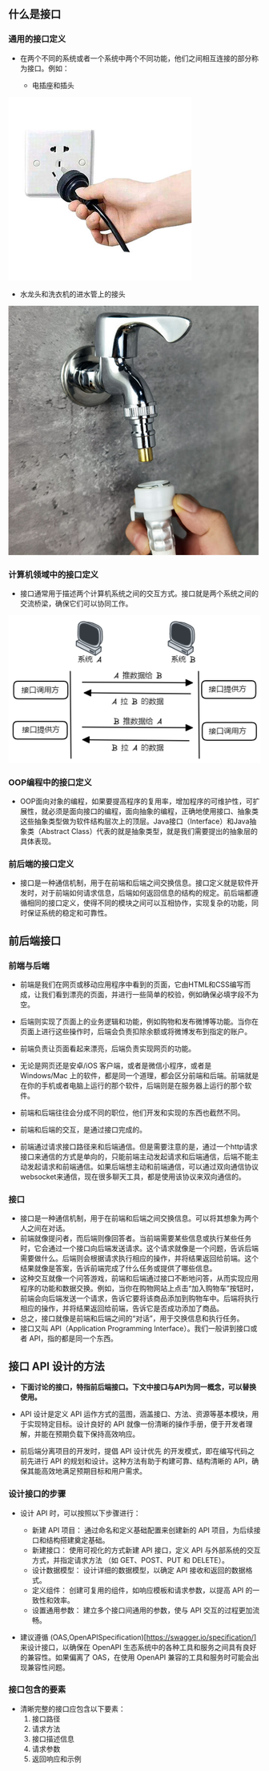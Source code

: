 ## 什么是接口

### 通用的接口定义

- 在两个不同的系统或者一个系统中两个不同功能，他们之间相互连接的部分称为接口。例如：

  - 电插座和插头

![输入图片说明](assets/12457685.jpg)

  - 水龙头和洗衣机的进水管上的接头

![输入图片说明](assets/30119482.png)

### 计算机领域中的接口定义

- 接口通常用于描述两个计算机系统之间的交互方式。接口就是两个系统之间的交流桥梁，确保它们可以协同工作。

![输入图片说明](assets/image-118.png)

### OOP编程中的接口定义

- OOP面向对象的编程，如果要提高程序的复用率，增加程序的可维护性，可扩展性，就必须是面向接口的编程，面向抽象的编程，正确地使用接口、抽象类这些抽象类型做为软件结构层次上的顶层。Java接口（Interface）和Java抽象类（Abstract Class）代表的就是抽象类型，就是我们需要提出的抽象层的具体表现。

### 前后端的接口定义

- 接口是一种通信机制，用于在前端和后端之间交换信息。接口定义就是软件开发时，对于前端如何请求信息，后端如何返回信息的结构的规定。前后端都遵循相同的接口定义，使得不同的模块之间可以互相协作，实现复杂的功能，同时保证系统的稳定和可靠性。

## 前后端接口

### 前端与后端

- 前端是我们在网页或移动应用程序中看到的页面，它由HTML和CSS编写而成，让我们看到漂亮的页面，并进行一些简单的校验，例如确保必填字段不为空。
- 后端则实现了页面上的业务逻辑和功能，例如购物和发布微博等功能。当你在页面上进行这些操作时，后端会负责扣除余额或将微博发布到指定的账户。
- 前端负责让页面看起来漂亮，后端负责实现网页的功能。
- 无论是网页还是安卓/iOS 客户端，或者是微信小程序，或者是 Windows/Mac 上的软件，都是同一个道理，都会区分前端和后端。前端就是在你的手机或者电脑上运行的那个软件，后端则是在服务器上运行的那个软件。
- 前端和后端往往会分成不同的职位，他们开发和实现的东西也截然不同。
- 前端和后端的交互，是通过接口完成的。

- 前端通过请求接口路径来和后端通信。但是需要注意的是，通过一个http请求接口来通信的方式是单向的，只能前端主动发起请求和后端通信，后端不能主动发起请求和前端通信。如果后端想主动和前端通信，可以通过双向通信协议websocket来通信，现在很多聊天工具，都是使用该协议来双向通信的。


### 接口

- 接口是一种通信机制，用于在前端和后端之间交换信息。可以将其想象为两个人之间在对话。
- 前端就像提问者，而后端则像回答者。当前端需要某些信息或执行某些任务时，它会通过一个接口向后端发送请求。这个请求就像是一个问题，告诉后端需要做什么。后端则会根据请求执行相应的操作，并将结果返回给前端。这个结果就像是答案，告诉前端完成了什么任务或提供了哪些信息。
- 这种交互就像一个问答游戏，前端和后端通过接口不断地问答，从而实现应用程序的功能和数据交换。例如，当你在购物网站上点击“加入购物车”按钮时，前端会向后端发送一个请求，告诉它要将该商品添加到购物车中。后端将执行相应的操作，并将结果返回给前端，告诉它是否成功添加了商品。
- 总之，接口就像是前端和后端之间的“对话”，用于交换信息和执行任务。
- 接口又叫 API（Application Programming Interface）。我们一般讲到接口或者 API，指的都是同一个东西。

## 接口 API 设计的方法

- **下面讨论的接口，特指前后端接口。下文中接口与API为同一概念，可以替换使用。**

- API 设计是定义 API 运作方式的蓝图，涵盖接口、方法、资源等基本模块，用于实现特定目标。设计良好的 API 就像一份清晰的操作手册，便于开发者理解，并能在预期负载下保持高效响应。
- 前后端分离项目的开发时，提倡 API 设计优先 的开发模式，即在编写代码之前先进行 API 的规划和设计。这种方法有助于构建可靠、结构清晰的 API，确保其能高效地满足预期目标和用户需求。

### 设计接口的步骤

- 设计 API 时，可以按照以下步骤进行：
    - 新建 API 项目： 通过命名和定义基础配置来创建新的 API 项目，为后续接口和结构搭建奠定基础。
    - 新建接口： 使用可视化的方式新建 API 接口，定义 API 与外部系统的交互方式，并指定请求方法 （如 GET、POST、PUT 和 DELETE）。
    - 设计数据模型： 设计详细的数据模型，以确定 API 接收和返回的数据格式。
    - 定义组件： 创建可复用的组件，如响应模板和请求参数，以提高 API 的一致性和效率。
    - 设置通用参数： 建立多个接口间通用的参数，使与 API 交互的过程更加流畅。

- 建议遵循 (OAS,OpenAPISpecification)[https://swagger.io/specification/] 来设计接口，以确保在 OpenAPI 生态系统中的各种工具和服务之间具有良好的兼容性。如果偏离了 OAS，在使用 OpenAPI 兼容的工具和服务时可能会出现兼容性问题。

### 接口包含的要素

- 清晰完整的接口应包含以下要素：
    1. 接口路径
    2. 请求方法
    3. 接口描述信息
    4. 请求参数
    5. 返回响应和示例
